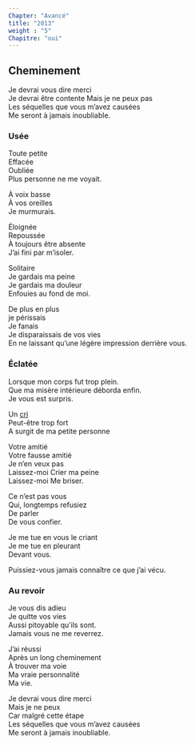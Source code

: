 ```yaml
---
Chapter: "Avancé"
title: "2013"
weight : "5"
Chapitre: "oui"
---
```

## Cheminement
Je devrai vous dire merci  
Je devrai être contente
Mais je ne peux pas   
Les séquelles que vous m’avez causées  
Me seront à jamais inoubliable.

### Usée
Toute petite  
Effacée  
Oubliée  
Plus personne ne me voyait.

À voix basse  
À vos oreilles  
Je murmurais.

Éloignée  
Repoussée  
À toujours être absente  
J’ai fini par m’isoler.

Solitaire  
Je gardais ma peine  
Je gardais ma douleur  
Enfouies au fond de moi.  

De plus en plus  
je périssais  
Je fanais  
Je disparaissais de vos vies  
En ne laissant qu’une légère impression derrière vous.  

### Éclatée
Lorsque mon corps fut trop plein.    
Que ma misère intérieure déborda enfin.  
Je vous est surpris.

Un [cri](/chapitre2011/)  
Peut-être trop fort  
A surgit de ma petite personne  

Votre amitié  
Votre fausse amitié  
Je n’en veux pas  
Laissez-moi 
Crier ma peine  
Laissez-moi
Me briser.  

Ce n’est pas vous  
Qui, longtemps refusiez  
De parler  
De vous confier.  

Je me tue en vous le criant  
Je me tue en pleurant  
Devant vous.  

Puissiez-vous jamais connaître ce que j’ai vécu.  

### Au revoir
Je vous dis adieu  
Je quitte vos vies  
Aussi pitoyable qu’ils sont.  
Jamais vous ne me reverrez.

J’ai réussi  
Après un long cheminement  
À trouver ma voie  
Ma vraie personnalité  
Ma vie.  

Je devrai vous dire merci  
Mais je ne peux  
Car malgré cette étape  
Les séquelles que vous m’avez causées  
Me seront à jamais inoubliable.
